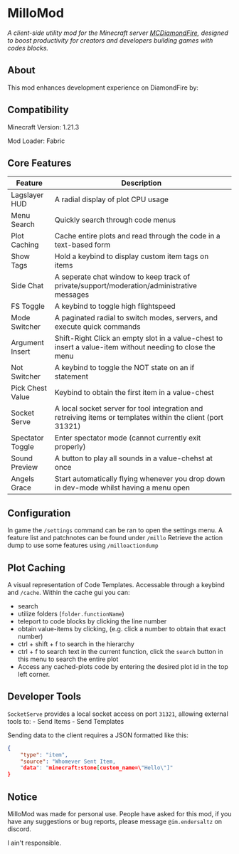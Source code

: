 # MilloMod

*A client-side utility mod for the Minecraft server [MCDiamondFire](https://mcdiamondfire.com/home/), designed to boost productivity for creators and developers building games with codes blocks.*

## About
This mod enhances development experience on DiamondFire by:

## Compatibility
Minecraft Version: 1.21.3

Mod Loader: Fabric

## Core Features
|Feature|Description|
|-------|-----------|
|Lagslayer HUD|A radial display of plot CPU usage|
|Menu Search|Quickly search through code menus|
|Plot Caching|Cache entire plots and read through the code in a text-based form|
|Show Tags|Hold a keybind to display custom item tags on items|
|Side Chat|A seperate chat window to keep track of private/support/moderation/administrative messages|
|FS Toggle|A keybind to toggle high flightspeed|
|Mode Switcher|A paginated radial to switch modes, servers, and execute quick commands|
|Argument Insert|Shift-Right Click an empty slot in a value-chest to insert a value-item without needing to close the menu|
|Not Switcher|A keybind to toggle the NOT state on an if statement|
|Pick Chest Value|Keybind to obtain the first item in a value-chest|
|Socket Serve|A local socket server for tool integration and retreiving items or templates within the client (port 31321)|
|Spectator Toggle|Enter spectator mode (cannot currently exit properly)|
|Sound Preview|A button to play all sounds in a value-chehst at once|
|Angels Grace|Start automatically flying whenever you drop down in dev-mode whilst having a menu open|


## Configuration
In game the `/settings` command can be ran to open the settings menu.
A feature list and patchnotes can be found under `/millo`
Retrieve the action dump to use some features using `/milloactiondump`

## Plot Caching
A visual representation of Code Templates. Accessable through a keybind and `/cache`.
Within the cache gui you can:
 - search
 - utilize folders (`folder.functionName`)
 - teleport to code blocks by clicking the line number
 - obtain value-items by clicking, (e.g. click a number to obtain that exact number)
 - ctrl + shift + f to search in the hierarchy
 - ctrl + f to search text in the current function, click the `search` button in this menu to search the entire plot
 - Access any cached-plots code by entering the desired plot id in the top left corner.

## Developer Tools
`SocketServe` provides a local socket access on port `31321`, allowing external tools to:
	-	Send Items
 	- Send Templates

Sending data to the client requires a JSON formatted like this:
```json
{
	"type": "item",
	"source": "Whomever Sent Item,
	"data": "minecraft:stone[custom_name=\"Hello\"]"
}
```

## Notice
MilloMod was made for personal use. People have asked for this mod, if you have any suggestions or bug reports, please message `@im.endersaltz` on discord.

I ain't responsible.

